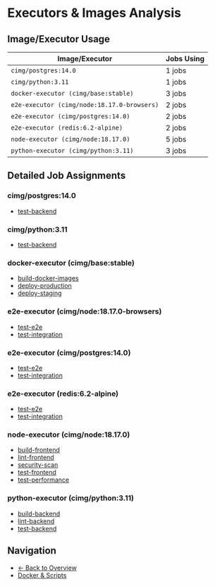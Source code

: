 # Executors & Images Analysis

## Image/Executor Usage

| Image/Executor | Jobs Using |
|----------------|------------|
| `cimg/postgres:14.0` | 1 jobs |
| `cimg/python:3.11` | 1 jobs |
| `docker-executor (cimg/base:stable)` | 3 jobs |
| `e2e-executor (cimg/node:18.17.0-browsers)` | 2 jobs |
| `e2e-executor (cimg/postgres:14.0)` | 2 jobs |
| `e2e-executor (redis:6.2-alpine)` | 2 jobs |
| `node-executor (cimg/node:18.17.0)` | 5 jobs |
| `python-executor (cimg/python:3.11)` | 3 jobs |

## Detailed Job Assignments

### cimg/postgres:14.0

- [test-backend](../jobs/test-backend.md)

### cimg/python:3.11

- [test-backend](../jobs/test-backend.md)

### docker-executor (cimg/base:stable)

- [build-docker-images](../jobs/build-docker-images.md)
- [deploy-production](../jobs/deploy-production.md)
- [deploy-staging](../jobs/deploy-staging.md)

### e2e-executor (cimg/node:18.17.0-browsers)

- [test-e2e](../jobs/test-e2e.md)
- [test-integration](../jobs/test-integration.md)

### e2e-executor (cimg/postgres:14.0)

- [test-e2e](../jobs/test-e2e.md)
- [test-integration](../jobs/test-integration.md)

### e2e-executor (redis:6.2-alpine)

- [test-e2e](../jobs/test-e2e.md)
- [test-integration](../jobs/test-integration.md)

### node-executor (cimg/node:18.17.0)

- [build-frontend](../jobs/build-frontend.md)
- [lint-frontend](../jobs/lint-frontend.md)
- [security-scan](../jobs/security-scan.md)
- [test-frontend](../jobs/test-frontend.md)
- [test-performance](../jobs/test-performance.md)

### python-executor (cimg/python:3.11)

- [build-backend](../jobs/build-backend.md)
- [lint-backend](../jobs/lint-backend.md)
- [test-backend](../jobs/test-backend.md)

## Navigation

- [← Back to Overview](../README.md)
- [Docker & Scripts](docker-and-scripts.md)
